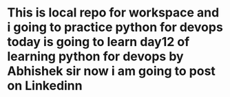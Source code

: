 # This is local repo for workspace and i  going to practice python for devops today is going to learn day12 of learning python for devops by Abhishek sir now i am going to post on Linkedinn